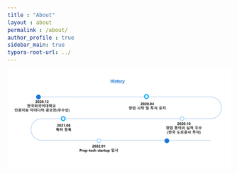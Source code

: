 ```yaml
---
title : "About"
layout : about
permalink : /about/
author_profile : true
sidebar_main: true
typora-root-url: ../
---
```




![images](/images/about-archive/about정보.png)
